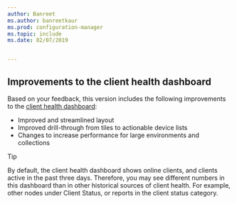```yaml
---
author: Banreet
ms.author: banreetkaur
ms.prod: configuration-manager
ms.topic: include
ms.date: 02/07/2019


---
```


## <a name="bkmk_health"></a> Improvements to the client health dashboard
<!--3599209-->

Based on your feedback, this version includes the following improvements to the [client health dashboard](../../technical-preview-1901.md#bkmk_health):

- Improved and streamlined layout
- Improved drill-through from tiles to actionable device lists
- Changes to increase performance for large environments and collections 

> [!Tip]  
> By default, the client health dashboard shows online clients, and clients active in the past three days. Therefore, you may see different numbers in this dashboard than in other historical sources of client health. For example, other nodes under Client Status, or reports in the client status category. 

